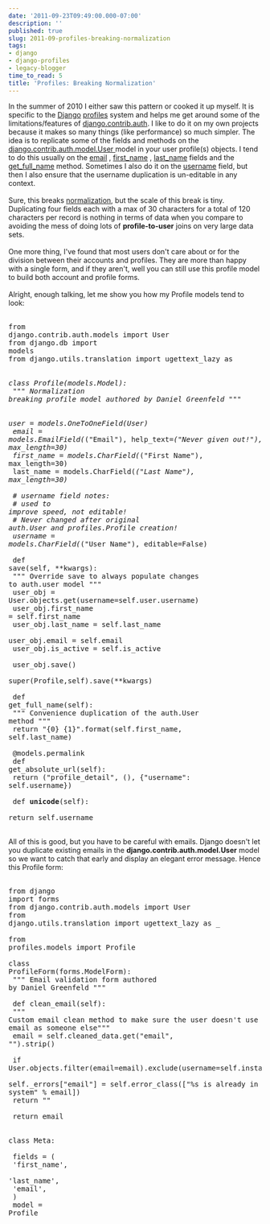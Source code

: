 ```yaml
---
date: '2011-09-23T09:49:00.000-07:00'
description: ''
published: true
slug: 2011-09-profiles-breaking-normalization
tags:
- django
- django-profiles
- legacy-blogger
time_to_read: 5
title: 'Profiles: Breaking Normalization'
---
```


In the summer of 2010 I either saw this pattern or cooked it up myself. It is specific to the <a href="http://djangoproject.com/">Django</a> <a href="https://docs.djangoproject.com/en/dev/topics/auth/#storing-additional-information-about-users">profiles</a> system and helps me get around some of the limitations/features of <a href="https://docs.djangoproject.com/en/1.3/topics/auth/">django.contrib.auth</a>. I like to do it on my own projects because it makes so many things (like performance) so much simpler. The idea is to replicate some of the fields and methods on the<a href="https://docs.djangoproject.com/en/1.3/topics/auth/#users">     django.contrib.auth.model.User    </a> model in your user profile(s) objects. I tend to do this usually on the     <a href="https://docs.djangoproject.com/en/1.3/topics/auth/#django.contrib.auth.models.User.email">email</a>    ,     <a href="https://docs.djangoproject.com/en/1.3/topics/auth/#django.contrib.auth.models.User.first_name">first_name</a>    ,     <a href="https://docs.djangoproject.com/en/1.3/topics/auth/#django.contrib.auth.models.User.last_name">last_name</a>     fields and the     <a href="https://docs.djangoproject.com/en/1.3/topics/auth/#django.contrib.auth.models.User.get_full_name">get_full_name</a>     method. Sometimes I also do it on the <a href="https://docs.djangoproject.com/en/1.3/topics/auth/#django.contrib.auth.models.User.username">username</a> field, but then I also ensure that the username duplication is un-editable in any context.<br /><br />Sure, this breaks <a href="http://pydanny.blogspot.com/2011/07/normalization-noitazilamron.html">normalization</a>, but the scale of this break is tiny. Duplicating four fields each with a max of 30 characters for a total of 120 characters per record is nothing in terms of data when you compare to avoiding the mess of doing lots of <b>profile-to-user</b> joins on very large data sets.<br /><br />One more thing, I've found that most users don't care about or for the division between their accounts and profiles. They are more than happy with a single form, and if they aren't, well you can still use this profile model to build both account and profile forms.<br /><br />Alright, enough talking, let me show you how my Profile models tend to look:<br /><br /><pre class="prettyprint lang-py">from django.contrib.auth.models import User<br />from django.db import models<br />from django.utils.translation import ugettext_lazy as _<br /><br />class Profile(models.Model):<br />    """ Normalization breaking profile model authored by Daniel Greenfeld """<br />    <br />    user = models.OneToOneField(User)<br />    email = models.EmailField(_("Email"), help_text=_("Never given out!"), max_length=30)<br />    first_name = models.CharField(_("First Name"), max_length=30)<br />    last_name = models.CharField(_("Last Name"), max_length=30)<br /><br />    # username field notes:<br />    #     used to improve speed, not editable! <br />    #     Never changed after original auth.User and profiles.Profile creation!<br />    username = models.CharField(_("User Name"), editable=False) <br /><br />    def save(self, **kwargs):<br />        """ Override save to always populate changes to auth.user model """<br />        user_obj = User.objects.get(username=self.user.username)        <br />        user_obj.first_name = self.first_name<br />        user_obj.last_name = self.last_name<br />        user_obj.email = self.email<br />        user_obj.is_active = self.is_active        <br />        user_obj.save()<br />        super(Profile,self).save(**kwargs)<br /><br />    def get_full_name(self):<br />        """ Convenience duplication of the auth.User method """<br />        return "{0} {1}".format(self.first_name, self.last_name)<br /><br />    @models.permalink<br />    def get_absolute_url(self):<br />        return ("profile_detail", (), {"username": self.username})<br /><br />    def __unicode__(self):<br />        return self.username<br /></pre><br />All of this is good, but you have to be careful with emails. Django doesn't let you duplicate existing emails in the <b>django.contrib.auth.model.User</b> model so we want to catch that early and display an elegant error message. Hence this Profile form:<br /><br /><pre class="prettyprint lang-py">from django import forms<br />from django.contrib.auth.models import User<br />from django.utils.translation import ugettext_lazy as _<br /><br />from profiles.models import Profile<br /><br />class ProfileForm(forms.ModelForm):<br />    """ Email validation form authored by Daniel Greenfeld """<br />        <br />    def clean_email(self):<br />        """ Custom email clean method to make sure the user doesn't use the same email as someone else"""<br />        email = self.cleaned_data.get("email", "").strip()<br /><br />        if User.objects.filter(email=email).exclude(username=self.instance.user.username):<br />            self._errors["email"] = self.error_class(["%s is already in use in the system" % email])<br />            return ""            <br /><br />        return email<br /><br />    class Meta:<br />        <br />        fields = (<br />                    'first_name',<br />                    'last_name',<br />                    'email',<br />                    )<br />        model = Profile<br /></pre>